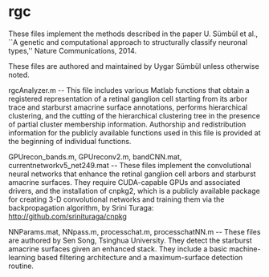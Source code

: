 rgc
===
These files implement the methods described in the paper
U. Sümbül et al., ``A genetic and computational approach to structurally classify neuronal types,'' Nature Communications, 2014.

These files are authored and maintained by Uygar Sümbül unless otherwise noted. 

rgcAnalyzer.m -- This file includes various Matlab functions that obtain a registered representation of a retinal ganglion cell starting
from its arbor trace and starburst amacrine surface annotations, performs hierarchical clustering, and the cutting of the hierarchical
clustering tree in the presence of partial cluster membership information. Authorship and redistribution information for the publicly
available functions used in this file is provided at the beginning of individual functions.

GPUrecon_bands.m, GPUreconv2.m, bandCNN.mat, currentnetworkv5_net249.mat -- These files implement the convolutional neural networks that
enhance the retinal ganglion cell arbors and starburst amacrine surfaces. They require CUDA-capable GPUs and associated drivers, and the
installation of cnpkg2, which is a publicly available package for creating 3-D convolutional networks and training them via the
backpropagation algorithm, by Srini Turaga: http://github.com/srinituraga/cnpkg

NNParams.mat, NNpass.m, processchat.m, processchatNN.m -- These files are authored by Sen Song, Tsinghua University. They detect the
starburst amacrine surfaces given an enhanced stack. They include a basic machine-learning based filtering architecture and a
maximum-surface detection routine.
